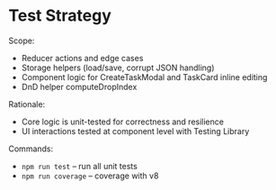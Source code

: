 # Test Strategy

Scope:
- Reducer actions and edge cases
- Storage helpers (load/save, corrupt JSON handling)
- Component logic for CreateTaskModal and TaskCard inline editing
- DnD helper computeDropIndex

Rationale:
- Core logic is unit-tested for correctness and resilience
- UI interactions tested at component level with Testing Library

Commands:
- `npm run test` – run all unit tests
- `npm run coverage` – coverage with v8
